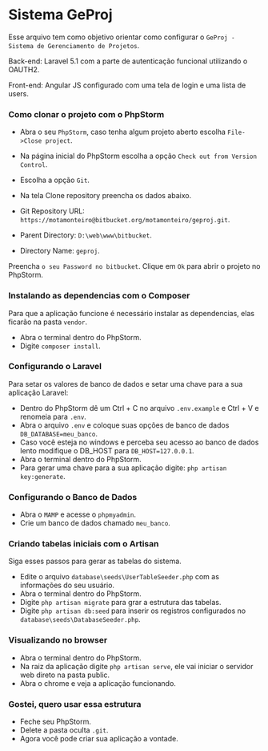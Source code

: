# Sistema GeProj #

Esse arquivo tem como objetivo orientar como configurar o `GeProj - Sistema de Gerenciamento de Projetos`. 

Back-end: Laravel 5.1 com a parte de autenticação funcional utilizando o OAUTH2. 

Front-end: Angular JS configurado com uma tela de login e uma lista de users. 


### Como clonar o projeto com o PhpStorm ###

* Abra o seu `PhpStorm`, caso tenha algum projeto aberto escolha `File->Close project`.
* Na página inicial do PhpStorm escolha a opção `Check out from Version Control`.
* Escolha a opção `Git`.

* Na tela Clone repository preencha os dados abaixo.
* Git Repository URL: `https://motamonteiro@bitbucket.org/motamonteiro/geproj.git`.
* Parent Directory: `D:\web\www\bitbucket`.
* Directory Name: `geproj`.

Preencha `o seu Password no bitbucket`.
Clique em `Ok` para abrir o projeto no PhpStorm.


### Instalando as dependencias com o Composer ###

Para que a aplicação funcione é necessário instalar as dependencias, elas ficarão na pasta `vendor`. 

* Abra o terminal dentro do PhpStorm.
* Digite `composer install`.


### Configurando o Laravel ###

Para setar os valores de banco de dados e setar uma chave para a sua aplicação Laravel: 

* Dentro do PhpStorm dê um Ctrl + C no arquivo `.env.example` e Ctrl + V e renomeia para `.env`.
* Abra o arquivo `.env` e coloque suas opções de banco de dados `DB_DATABASE=meu_banco`.
* Caso você esteja no windows e perceba seu acesso ao banco de dados lento modifique o DB_HOST para `DB_HOST=127.0.0.1`.
* Abra o terminal dentro do PhpStorm.
* Para gerar uma chave para a sua aplicação digite: `php artisan key:generate`.


### Configurando o Banco de Dados ###

* Abra o `MAMP` e acesse o `phpmyadmin`.
* Crie um banco de dados chamado `meu_banco`.


### Criando tabelas iniciais com o Artisan ###

Siga esses passos para gerar as tabelas do sistema.

* Edite o arquivo `database\seeds\UserTableSeeder.php` com as informações do seu usuário.
* Abra o terminal dentro do PhpStorm.
* Digite `php artisan migrate` para grar a estrutura das tabelas.
* Digite `php artisan db:seed` para inserir os registros configurados no `database\seeds\DatabaseSeeder.php`.


### Visualizando no browser ###

* Abra o terminal dentro do PhpStorm.
* Na raiz da aplicação digite `php artisan serve`, ele vai iniciar o servidor web direto na pasta public.
* Abra o chrome e veja a aplicação funcionando.


### Gostei, quero usar essa estrutura ###

* Feche seu PhpStorm.
* Delete a pasta oculta `.git`. 
* Agora você pode criar sua aplicação a vontade.